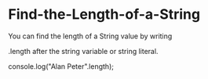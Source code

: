 # Find-the-Length-of-a-String

You can find the length of a String value by writing 

.length after the string variable or string literal.

console.log("Alan Peter".length);
